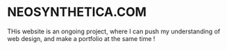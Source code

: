 # NEOSYNTHETICA.COM
THis website is an ongoing project, where I can push my understanding of web design, and make a portfolio at the same time !
